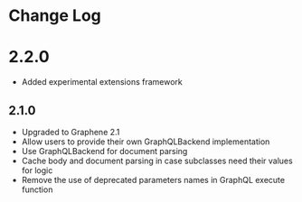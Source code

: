 # Change Log

# 2.2.0

* Added experimental extensions framework

## 2.1.0

* Upgraded to Graphene 2.1
* Allow users to provide their own GraphQLBackend implementation
* Use GraphQLBackend for document parsing
* Cache body and document parsing in case subclasses need their values for logic
* Remove the use of deprecated parameters names in GraphQL execute function
